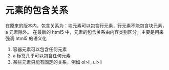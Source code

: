 # 元素的包含关系

在原来的版本内，包含关系为：块元素可以包含行元素，行元素不能包含块元素，a 元素除外。
在最新的 html5 中，元素的包含关系由内容类别区分，主要是用来强调 html5 的语义化

1. 容器元素可以包含任何元素
2. a 标签几乎可以包含任何元素
3. 某些元素只能有固定的关系，例如 ol>li, ul>li
